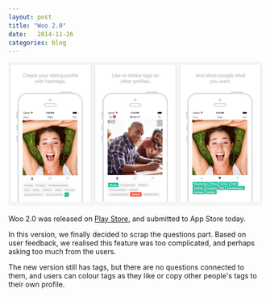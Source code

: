 ```yaml
---
layout: post
title: "Woo 2.0"
date:   2014-11-26
categories: blog
---
```


![demo](/assets/woo-2.0.png "Woo 2.0")

Woo 2.0 was released on [Play Store](https://play.google.com/store/apps/details?id=com.woo_app.woo), and submitted to App Store today. 

In this version, we finally decided to scrap the questions part. Based on user feedback, we realised this feature was too complicated, and perhaps asking too much from the users. 

The new version still has tags, but there are no questions connected to them, and users can colour tags as they like or copy other people's tags to their own profile.